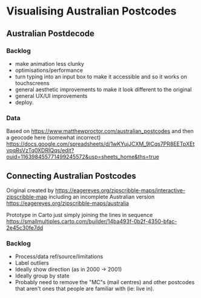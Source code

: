 # Visualising Australian Postcodes

## Australian Postdecode

### Backlog
- make animation less clunky
- optimisations/performance
- turn typing into an input box to make it accessible and so it works on touchscreens
- general aesthetic improvements to make it look different to the original
- general UX/UI improvements
- deploy.

### Data
Based on https://www.matthewproctor.com/australian_postcodes and then a geocode here (somewhat incorrect) https://docs.google.com/spreadsheets/d/1wKYujJCXM_9lCqs7PR8EETpXEtvpqRsVzTq0XDRIQqs/edit?ouid=116398455771499245572&usp=sheets_home&ths=true

## Connecting Australian Postcodes

Original created by https://eagereyes.org/zipscribble-maps/interactive-zipscribble-map including an incomplete Australian version https://eagereyes.org/zipscribble-maps/australia

Prototype in Carto just simply joining the lines in sequence https://smallmultiples.carto.com/builder/14ba493f-0b2f-4350-bfac-2e45c30fe7dd

### Backlog
- Process/data ref/source/limitations
- Label outliers
- Ideally show direction (as in 2000 -> 2001)
- Ideally group by state
- Probably need to remove the "MC"s (mail centres) and other postcodes that aren't ones that people are familiar with (ie: live in).